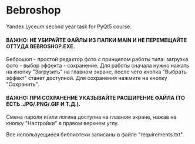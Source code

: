 # Bebroshop
Yandex Lyceum second year task for PyQt5 course.
#### ВАЖНО: НЕ УБИРАЙТЕ ФАЙЛЫ ИЗ ПАПКИ MAIN И НЕ ПЕРЕМЕЩАЙТЕ ОТТУДА BEBROSHOP.EXE.

Беброшоп - простой редактор фото с принципом работы типа: загрузка фото - выбор эффекта - сохранение.
Для работы сначала нужно нажать на кнопку "Загрузить" на главном экране, после чего кнопка "Выбрать эффект" станет доступной. Для сохранения нажмите на кнопку "Сохранить".
#### ВАЖНО: ПРИ СОХРАНЕНИЕ УКАЗЫВАЙТЕ РАСШИРЕНИЕ ФАЙЛА (ТО ЕСТЬ .JPG/.PNG/.GIF И Т.Д.).
Смена пароля и/или логина доступна на главном экране, нажав на кнопку "Настройки" в правом верхнем углу.

Все используещиеся библиотеки записаны в файле "requirements.txt".
